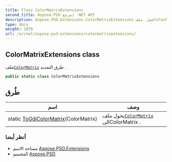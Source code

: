 ```yaml
---
title: Class ColorMatrixExtensions
second_title: Aspose.PSD لمرجع .NET API
description: Aspose.PSD.Extensions.ColorMatrixExtensions فصل. ملفColorMatrix طرق التمديد .
type: docs
weight: 1070
url: /ar/net/aspose.psd.extensions/colormatrixextensions/
---
```

## ColorMatrixExtensions class

ملف[`ColorMatrix`](../../aspose.psd/colormatrix/) طرق التمديد .

```csharp
public static class ColorMatrixExtensions
```

## طُرق

| اسم | وصف |
| --- | --- |
| static [ToGdiColorMatrix](../../aspose.psd.extensions/colormatrixextensions/togdicolormatrix/)(ColorMatrix) | يحول ملف[`ColorMatrix`](../../aspose.psd/colormatrix/) الىColorMatrix . |

### أنظر أيضا

* مساحة الاسم [Aspose.PSD.Extensions](../../aspose.psd.extensions/)
* المجسم [Aspose.PSD](../../)


